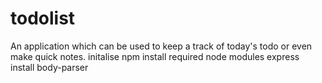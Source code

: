 # todolist
An application which can be used to keep a track of today's todo or even make quick notes.
initalise npm
install required node modules express
install body-parser
